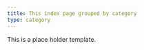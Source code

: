```yaml
---
title: This index page grouped by category
type: category
---
```


This is a place holder template.
